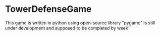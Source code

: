 # TowerDefenseGame
This game is written in python using open-source library "pygame"
is still under development
and supposed to be completed by week
